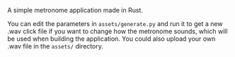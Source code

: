 A simple metronome application made in Rust.

You can edit the parameters in `assets/generate.py` and run it to get a new .wav click file if you want to change how the metronome sounds, which will be used when building the application. You could also upload your own .wav file in the `assets/` directory.
